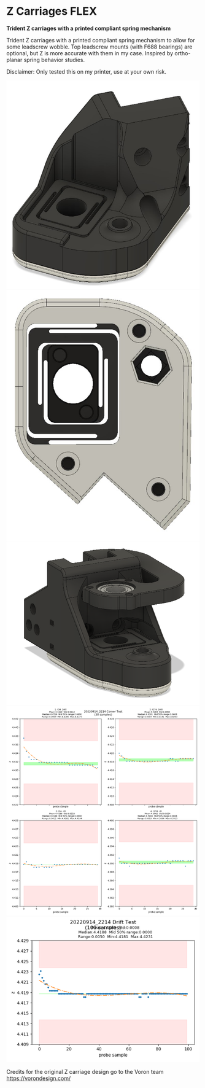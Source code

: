 # Z Carriages FLEX

**Trident Z carriages with a printed compliant spring mechanism**

Trident Z carriages with a printed compliant spring mechanism to allow for some leadscrew wobble. 
Top leadscrew mounts (with F688 bearings) are optional, but Z is more accurate with them in my case.
Inspired by ortho-planar spring behavior studies.

Disclaimer: Only tested this on my printer, use at your own risk.

![](./images/Z_Carriage_FLEX_1.jpg)
![](./images/Z_Carriage_FLEX_2.jpg)
![](./images/Z_Carriage_FLEX_3.png)
![](./images/Z_Carriage_FLEX_corner_test.png)
![](./images/Z_Carriage_FLEX_drift_test.png)

Credits for the original Z carriage design go to the Voron team 
https://vorondesign.com/
